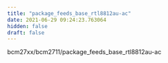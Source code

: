 ```yaml
---
title: "package_feeds_base_rtl8812au-ac"
date: 2021-06-29 09:24:23.763064
hidden: false
draft: false
---
```


bcm27xx/bcm2711/package_feeds_base_rtl8812au-ac

